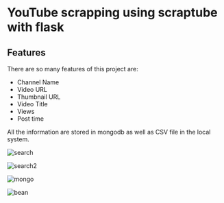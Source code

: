 # YouTube scrapping using scraptube with flask 

## Features

There are so many features of this project are:

- Channel Name
- Video URL
- Thumbnail URL
- Video Title
- Views
- Post time

All the information are stored in mongodb as well as CSV file in the local system.

![search](https://user-images.githubusercontent.com/124049417/230721825-5c44975b-a2cd-41e0-a5bf-bcf304d8a976.png)


![search2](https://user-images.githubusercontent.com/124049417/230721800-ddac8d7b-c0d1-4d7a-87a3-6cc857f06f8b.png)

![mongo](https://user-images.githubusercontent.com/124049417/230721841-87a255f2-1e2e-4da6-9e39-f00f8ba9018b.png)


![bean](https://user-images.githubusercontent.com/124049417/230721849-c72c5866-6fef-4eb6-b3aa-c01c39a8a556.png)

